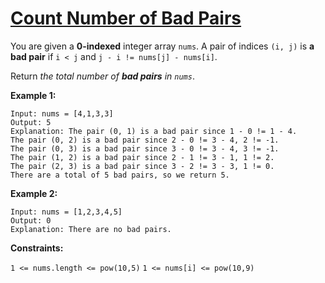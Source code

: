 [Count Number of Bad Pairs](https://leetcode.com/problems/count-number-of-bad-pairs)
===
You are given a **0-indexed** integer array `nums`. A pair of indices `(i, j)` is **a bad pair** if `i < j` and
`j - i != nums[j] - nums[i]`.

Return _the total number of **bad pairs** in `nums`_.

**Example 1:**

```text
Input: nums = [4,1,3,3]
Output: 5
Explanation: The pair (0, 1) is a bad pair since 1 - 0 != 1 - 4.
The pair (0, 2) is a bad pair since 2 - 0 != 3 - 4, 2 != -1.
The pair (0, 3) is a bad pair since 3 - 0 != 3 - 4, 3 != -1.
The pair (1, 2) is a bad pair since 2 - 1 != 3 - 1, 1 != 2.
The pair (2, 3) is a bad pair since 3 - 2 != 3 - 3, 1 != 0.
There are a total of 5 bad pairs, so we return 5.
```

**Example 2:**

```text
Input: nums = [1,2,3,4,5]
Output: 0
Explanation: There are no bad pairs.
```

**Constraints:**

`1 <= nums.length <= pow(10,5)`
`1 <= nums[i] <= pow(10,9)`

